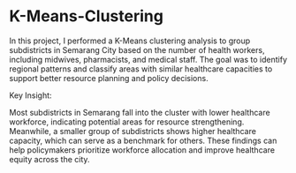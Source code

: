 # K-Means-Clustering
In this project, I performed a K-Means clustering analysis to group subdistricts in Semarang City based on the number of health workers, including midwives, pharmacists, and medical staff. The goal was to identify regional patterns and classify areas with similar healthcare capacities to support better resource planning and policy decisions.

Key Insight:

Most subdistricts in Semarang fall into the cluster with lower healthcare workforce, indicating potential areas for resource strengthening. Meanwhile, a smaller group of subdistricts shows higher healthcare capacity, which can serve as a benchmark for others. These findings can help policymakers prioritize workforce allocation and improve healthcare equity across the city.
